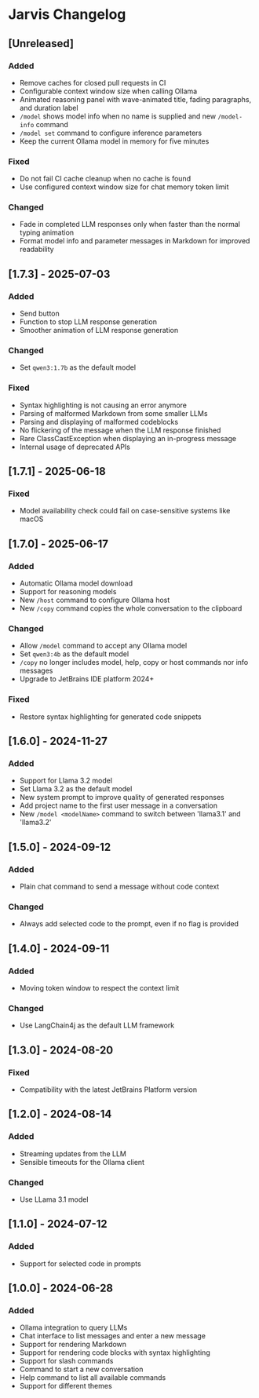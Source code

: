 # Jarvis Changelog

## [Unreleased]

### Added

- Remove caches for closed pull requests in CI
- Configurable context window size when calling Ollama
- Animated reasoning panel with wave-animated title, fading paragraphs, and duration label
- `/model` shows model info when no name is supplied and new `/model-info` command
- `/model set` command to configure inference parameters
- Keep the current Ollama model in memory for five minutes

### Fixed

- Do not fail CI cache cleanup when no cache is found
- Use configured context window size for chat memory token limit

### Changed

- Fade in completed LLM responses only when faster than the normal typing animation
- Format model info and parameter messages in Markdown for improved readability

## [1.7.3] - 2025-07-03

### Added

- Send button
- Function to stop LLM response generation
- Smoother animation of LLM response generation

### Changed

- Set `qwen3:1.7b` as the default model

### Fixed

- Syntax highlighting is not causing an error anymore
- Parsing of malformed Markdown from some smaller LLMs
- Parsing and displaying of malformed codeblocks
- No flickering of the message when the LLM response finished
- Rare ClassCastException when displaying an in-progress message
- Internal usage of deprecated APIs

## [1.7.1] - 2025-06-18

### Fixed

- Model availability check could fail on case-sensitive systems like macOS

## [1.7.0] - 2025-06-17

### Added

- Automatic Ollama model download
- Support for reasoning models
- New `/host` command to configure Ollama host
- New `/copy` command copies the whole conversation to the clipboard

### Changed

- Allow `/model` command to accept any Ollama model
- Set `qwen3:4b` as the default model
- `/copy` no longer includes model, help, copy or host commands nor info messages
- Upgrade to JetBrains IDE platform 2024+

### Fixed

- Restore syntax highlighting for generated code snippets

## [1.6.0] - 2024-11-27

### Added

- Support for Llama 3.2 model
- Set Llama 3.2 as the default model
- New system prompt to improve quality of generated responses
- Add project name to the first user message in a conversation
- New `/model <modelName>` command to switch between 'llama3.1' and 'llama3.2'

## [1.5.0] - 2024-09-12

### Added

- Plain chat command to send a message without code context

### Changed

- Always add selected code to the prompt, even if no flag is provided

## [1.4.0] - 2024-09-11

### Added

- Moving token window to respect the context limit

### Changed

- Use LangChain4j as the default LLM framework

## [1.3.0] - 2024-08-20

### Fixed

- Compatibility with the latest JetBrains Platform version

## [1.2.0] - 2024-08-14

### Added

- Streaming updates from the LLM
- Sensible timeouts for the Ollama client

### Changed

- Use LLama 3.1 model

## [1.1.0] - 2024-07-12

### Added

- Support for selected code in prompts

## [1.0.0] - 2024-06-28

### Added

- Ollama integration to query LLMs
- Chat interface to list messages and enter a new message
- Support for rendering Markdown
- Support for rendering code blocks with syntax highlighting
- Support for slash commands
- Command to start a new conversation
- Help command to list all available commands
- Support for different themes
